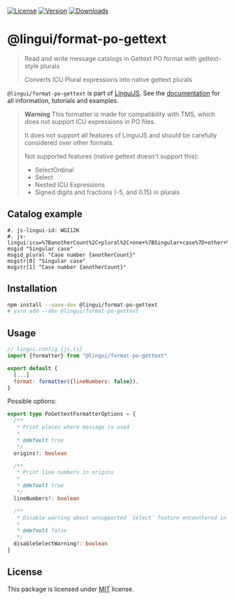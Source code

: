 [![License][badge-license]][license]
[![Version][badge-version]][package]
[![Downloads][badge-downloads]][package]

# @lingui/format-po-gettext

> Read and write message catalogs in Gettext PO format with gettext-style plurals
>
> Converts ICU Plural expressions into native gettext plurals

`@lingui/format-po-gettext` is part of [LinguiJS][linguijs]. See the
[documentation][documentation] for all information, tutorials and examples.

> **Warning**
> This formatter is made for compatibility with TMS, which does not support ICU expressions in PO files.
> 
> It does not support all features of LinguiJS and should be carefully considered over other formats.
>
> Not supported features (native gettext doesn't support this):
> - SelectOrdinal
> - Select
> - Nested ICU Expressions
> - Signed digits and fractions (-5, and 0.15) in plurals

## Catalog example

```po
#. js-lingui-id: WGI12K
#. js-lingui:icu=%7BanotherCount%2C+plural%2C+one+%7BSingular+case%7D+other+%7BCase+number+%7BanotherCount%7D%7D%7D&pluralize_on=anotherCount
msgid "Singular case"
msgid_plural "Case number {anotherCount}"
msgstr[0] "Singular case"
msgstr[1] "Case number {anotherCount}"
```

## Installation

```sh
npm install --save-dev @lingui/format-po-gettext
# yarn add --dev @lingui/format-po-gettext
```

## Usage

```js
// lingui.config.{js,ts}
import {formatter} from "@lingui/format-po-gettext"

export default {
  [...]
  format: formatter({lineNumbers: false}),
}
```

Possible options:

```ts
export type PoGettextFormatterOptions = {
  /**
   * Print places where message is used
   *
   * @default true
   */
  origins?: boolean

  /**
   * Print line numbers in origins
   *
   * @default true
   */
  lineNumbers?: boolean

  /**
   * Disable warning about unsupported `Select` feature encountered in catalogs
   * 
   * @default false
   */
  disableSelectWarning?: boolean
}
```

## License

This package is licensed under [MIT][license] license.

[license]: https://github.com/lingui/js-lingui/blob/main/LICENSE
[linguijs]: https://github.com/lingui/js-lingui
[documentation]: https://lingui.dev
[package]: https://www.npmjs.com/package/@lingui/format-po-gettext
[badge-downloads]: https://img.shields.io/npm/dw/@lingui/format-po-gettext.svg
[badge-version]: https://img.shields.io/npm/v/@lingui/format-po-gettext.svg
[badge-license]: https://img.shields.io/npm/l/@lingui/format-po-gettext.svg
